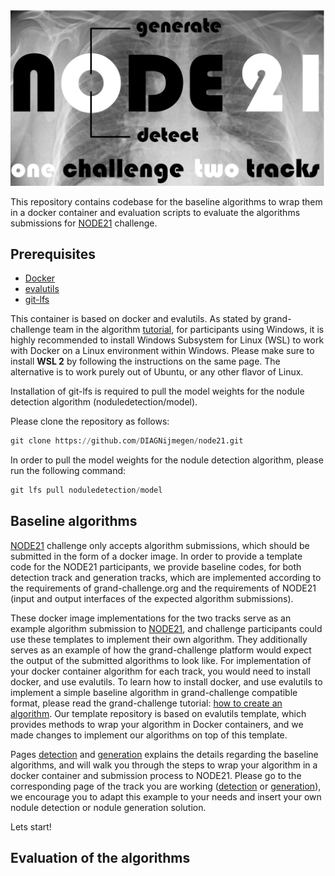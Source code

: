 ![alt text](https://github.com/DIAGNijmegen/node21/blob/main/images/node21.PNG)

This repository contains codebase for the baseline algorithms to wrap them in a docker container and evaluation scripts to evaluate the algorithms submissions for [NODE21](https://node21.grand-challenge.org/) challenge.

## Prerequisites
* [Docker](https://www.docker.com/get-started)
* [evalutils](https://github.com/comic/evalutils) 
* [git-lfs](https://github.com/git-lfs/git-lfs/wiki/Installation)

This container is based on docker and evalutils. As stated by grand-challenge team in the algorithm [tutorial](https://grand-challenge.org/blogs/create-an-algorithm/), for participants using Windows, it is highly recommended to install Windows Subsystem for Linux (WSL) to work with Docker on a Linux environment within Windows. Please make sure to install **WSL 2** by following the instructions on the same page. The alternative is to work purely out of Ubuntu, or any other flavor of Linux.

Installation of git-lfs is required to pull the model weights for the nodule detection algorithm (noduledetection/model). 

Please clone the repository as follows:
```python
git clone https://github.com/DIAGNijmegen/node21.git
```

In order to pull the model weights for the nodule detection algorithm, please run the following command:

```python
git lfs pull noduledetection/model
```

## Baseline algorithms
[NODE21](https://node21.grand-challenge.org/) challenge only accepts algorithm submissions, which should be submitted in the form of a docker image. In order to provide a template code for the NODE21 participants, we provide baseline codes, for both detection track and generation tracks, which are implemented according to the requirements of grand-challenge.org and the requirements of NODE21 (input and output interfaces of the expected algorithm submissions).

These docker image implementations for the two tracks serve as an example algorithm submission to [NODE21](https://node21.grand-challenge.org/), and challenge participants could use these templates to implement their own algorithm. They additionally serves as an example of how the grand-challenge platform would expect the output of the submitted algorithms to look like. For implementation of your docker container algorithm for each track, you would need to install docker, and use evalutils. To learn how to install docker, and use evalutils to implement a simple baseline algorithm in grand-challenge compatible format, please read the grand-challenge tutorial: [how to create an algorithm](https://grand-challenge.org/). Our template repository is based on evalutils template, which provides methods to wrap your algorithm in Docker containers, and we made changes to implement our algorithms on top of this template. 

Pages [detection](https://github.com/DIAGNijmegen/node21/tree/main/algorithms/noduledetection) and [generation](https://github.com/DIAGNijmegen/node21/tree/main/algorithms/nodulegeneration) explains the details regarding the baseline algorithms, and will walk you through the steps to wrap your algorithm in a docker container and submission process to NODE21. Please go to the corresponding page of the track you are working ([detection](https://github.com/DIAGNijmegen/node21/tree/main/algorithms/noduledetection) or [generation](https://github.com/DIAGNijmegen/node21/tree/main/algorithms/nodulegeneration)), we encourage you to adapt this example to your needs and insert your own nodule detection or nodule generation solution. 

Lets start! 


## Evaluation of the algorithms







